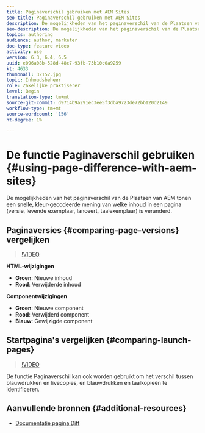 ```yaml
---
title: Paginaverschil gebruiken met AEM Sites
seo-title: Paginaverschil gebruiken met AEM Sites
description: De mogelijkheden van het paginaverschil van de Plaatsen van AEM tonen een snelle, kleur-gecodeerde mening van welke inhoud in een pagina (versie, levende exemplaar, lanceert, taalexemplaar) is veranderd.
seo-description: De mogelijkheden van het paginaverschil van de Plaatsen van AEM tonen een snelle, kleur-gecodeerde mening van welke inhoud in een pagina (versie, levende exemplaar, lanceert, taalexemplaar) is veranderd.
topics: authoring
audience: author, marketer
doc-type: feature video
activity: use
version: 6.3, 6.4, 6.5
uuid: e096a08b-528d-48c7-93fb-73b10c0a9259
kt: 4633
thumbnail: 32152.jpg
topic: Inhoudsbeheer
role: Zakelijke praktiserer
level: Begin
translation-type: tm+mt
source-git-commit: d9714b9a291ec3ee5f3dba9723de72bb120d2149
workflow-type: tm+mt
source-wordcount: '156'
ht-degree: 1%

---
```



# De functie Paginaverschil gebruiken {#using-page-difference-with-aem-sites}

De mogelijkheden van het paginaverschil van de Plaatsen van AEM tonen een snelle, kleur-gecodeerde mening van welke inhoud in een pagina (versie, levende exemplaar, lanceert, taalexemplaar) is veranderd.

## Paginaversies {#comparing-page-versions} vergelijken

>[!VIDEO](https://video.tv.adobe.com/v/32152?quality=9&learn=on)

**HTML-wijzigingen**

* **Groen**: Nieuwe inhoud
* **Rood**: Verwijderde inhoud

**Componentwijzigingen**

* **Groen**: Nieuwe component
* **Rood**: Verwijderd component
* **Blauw**: Gewijzigde component

## Startpagina&#39;s vergelijken {#comparing-launch-pages}

>[!VIDEO](https://video.tv.adobe.com/v/17746/?quality=9&learn=on)

De functie Paginaverschil kan ook worden gebruikt om het verschil tussen blauwdrukken en livecopies, en blauwdrukken en taalkopieën te identificeren.

## Aanvullende bronnen {#additional-resources}

* [Documentatie pagina Diff](https://docs.adobe.com/content/help/en/experience-manager-65/authoring/siteandpage/page-diff.html)
